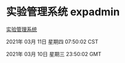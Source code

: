# 实验管理系统 expadmin
[实验管理系统](http://59.174.24.246:56808/expadmin-782313d2-e1b1-4ea7-932e-3a55e6a1a4d0/)

2021年 03月 11日 星期四 07:50:02 CST

2021年 03月 10日 星期三 23:50:02 GMT
